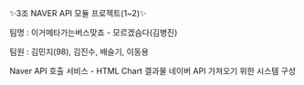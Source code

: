 ✨3조 NAVER API 모듈 프로젝트(1~2)✨  

  팀명 : 이거메타가는버스맞죠  - 모르겠슴다(김병진)

  팀원 : 김민지(98), 김진수, 배슬기, 이동용  
   
   Naver API 호출 서비스 - HTML Chart 결과물
   네이버 API 가져오기 위한 시스템 구성
